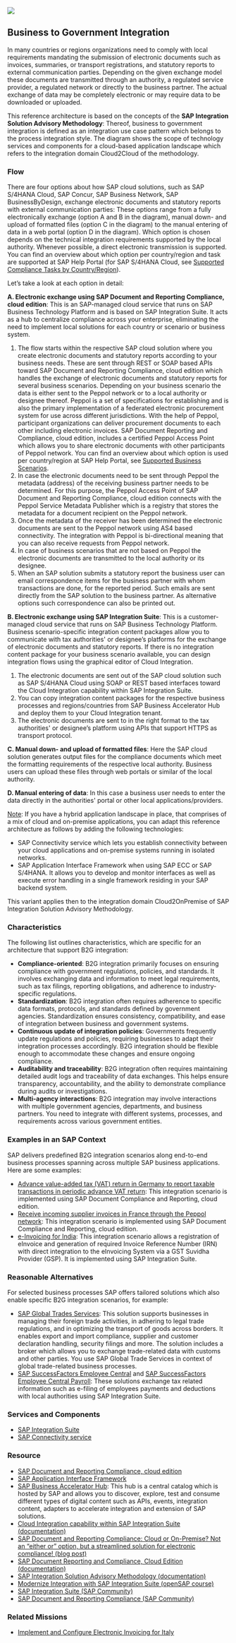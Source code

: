 <!-- dc-ref-arch-metadata : 
    {
        "id": "ref-arch-b2g-integration",
        "name": "Business to Government Integration",
        "shortDescription": "In many countries or regions organizations need to comply with local requirements mandating the submission of electronic documents such as invoices, summaries, or transport registrations, and statutory reports to external communication parties.",
        "archDiagramLink": "images/ref-arch-b2g-integration.png",
        "tags": "Integration, business-to-government integration, b2g, drc, isa-m, process integration style, cloud integration, sap integration, edocuments, compliance, sap document reporting and compliance",
        "category": "Integration"
    }
dc-ref-arch-metadata  -->
![](images/ref-arch-b2g-integration.png)
<!-- dc-ref-arch-detail-page-start -->
## **Business to Government Integration**
In many countries or regions organizations need to comply with local requirements mandating the submission of electronic documents such as invoices, summaries, or transport registrations, and statutory reports to external communication parties. Depending on the given exchange model these documents are transmitted through an authority, a regulated service provider, a regulated network or directly to the business partner. The actual exchange of data may be completely electronic or may require data to be downloaded or uploaded.

This reference architecture is based on the concepts of the **SAP Integration Solution Advisory Methodology**: Thereof, business to government integration is defined as an integration use case pattern which belongs to the process integration style. The diagram shows the scope of technology services and components for a cloud-based application landscape which refers to the integration domain Cloud2Cloud of the methodology. 

### Flow
There are four options about how SAP cloud solutions, such as SAP S/4HANA Cloud, SAP Concur, SAP Business Network, SAP BusinessByDesign, exchange electronic documents and statutory reports with external communication parties: These options range from a fully electronically exchange (option A and B in the diagram), manual down- and upload of formatted files (option C in the diagram) to the manual entering of data in a web portal (option D in the diagram). Which option is chosen depends on the technical integration requirements supported by the local authority. Whenever possible, a direct electronic transmission is supported. You can find an overview about which option per country/region and task are supported at SAP Help Portal (for SAP S/4HANA Cloud, see [Supported Compliance Tasks by Country/Region](https://help.sap.com/docs/SAP_S4HANA_CLOUD/71af4585db6d4904b1724730f3776c9b/097165e9c1074038847625e5c53e07d2.html?q=format&locale=en-US)).

Let’s take a look at each option in detail:

**A.	Electronic exchange using SAP Document and Reporting Compliance, cloud edition**: This is an SAP-managed cloud service that runs on SAP Business Technology Platform and is based on SAP Integration Suite. It acts as a hub to centralize compliance across your enterprise, eliminating the need to implement local solutions for each country or scenario or business system.
1.	The flow starts within the respective SAP cloud solution where you create electronic documents and statutory reports according to your business needs. These are sent through REST or SOAP based APIs toward SAP Document and Reporting Compliance, cloud edition which handles the exchange of electronic documents and statutory reports for several business scenarios. Depending on your business scenario the data is either sent to the Peppol network or to a local authority or designee thereof. Peppol is a set of specifications for establishing and is also the primary implementation of a federated electronic procurement system for use across different jurisdictions. With the help of Peppol, participant organizations can deliver procurement documents to each other including electronic invoices. SAP Document Reporting and Compliance, cloud edition, includes a certified Peppol Access Point which allows you to share electronic documents with other participants of Peppol network. You can find an overview about which option is used per country/region at SAP Help Portal, see [Supported Business Scenarios](https://help.sap.com/docs/cloud-edition/sap-document-and-reporting-compliance-cloud-edition/supported-business-scenarios?locale=en-US).
2.	In case the electronic documents need to be sent through Peppol the metadata (address) of the receiving business partner needs to be determined. For this purpose, the Peppol Access Point of SAP Document and Reporting Compliance, cloud edition connects with the Peppol Service Metadata Publisher which is a registry that stores the metadata for a document recipient on the Peppol network.
3.	Once the metadata of the receiver has been determined the electronic documents are sent to the Peppol network using AS4 based connectivity. The integration with Peppol is bi-directional meaning that you can also receive requests from Peppol network.
4.	In case of business scenarios that are not based on Peppol the electronic documents are transmitted to the local authority or its designee.
5.	When an SAP solution submits a statutory report the business user can email correspondence items for the business partner with whom transactions are done, for the reported period. Such emails are sent directly from the SAP solution to the business partner. As alternative options such correspondence can also be printed out.
   
**B.	Electronic exchange using SAP Integration Suite**: This is a customer-managed cloud service that runs on SAP Business Technology Platform. Business scenario-specific integration content packages allow you to communicate with tax authorities' or designee’s platforms for the exchange of electronic documents and statutory reports. If there is no integration content package for your business scenario available, you can design integration flows using the graphical editor of Cloud Integration.
1.	The electronic documents are sent out of the SAP cloud solution such as SAP S/4HANA Cloud using SOAP or REST based interfaces toward the Cloud Integration capability within SAP Integration Suite.
2.	You can copy integration content packages for the respective business processes and regions/countries from SAP Business Accelerator Hub and deploy them to your Cloud Integration tenant.
3.	The electronic documents are sent to in the right format to the tax authorities' or designee’s platform using APIs that support HTTPS as transport protocol.
   
**C.	Manual down- and upload of formatted files**: Here the SAP cloud solution generates output files for the compliance documents which meet the formatting requirements of the respective local authority. Business users can upload these files through web portals or similar of the local authority.

**D.	Manual entering of data**: In this case a business user needs to enter the data directly in the authorities' portal or other local applications/providers.

<ins>Note</ins>: If you have a hybrid application landscape in place, that comprises of a mix of cloud and on-premise applications, you can adapt this reference architecture as follows by adding the following technologies:
- SAP Connectivity service which lets you establish connectivity between your cloud applications and on-premise systems running in isolated networks.
- SAP Application Interface Framework when using SAP ECC or SAP S/4HANA. It allows you to develop and monitor interfaces as well as execute error handling in a single framework residing in your SAP backend system.
  
This variant applies then to the integration domain Cloud2OnPremise of SAP Integration Solution Advisory Methodology.

### Characteristics
The following list outlines characteristics, which are specific for an architecture that support B2G integration:
- **Compliance-oriented**: B2G integration primarily focuses on ensuring compliance with government regulations, policies, and standards. It involves exchanging data and information to meet legal requirements, such as tax filings, reporting obligations, and adherence to industry-specific regulations.
- **Standardization**: B2G integration often requires adherence to specific data formats, protocols, and standards defined by government agencies. Standardization ensures consistency, compatibility, and ease of integration between business and government systems.
- **Continuous update of integration policies**: Governments frequently update regulations and policies, requiring businesses to adapt their integration processes accordingly. B2G integration should be flexible enough to accommodate these changes and ensure ongoing compliance.
- **Auditability and traceability**: B2G integration often requires maintaining detailed audit logs and traceability of data exchanges. This helps ensure transparency, accountability, and the ability to demonstrate compliance during audits or investigations.
- **Multi-agency interactions**: B2G integration may involve interactions with multiple government agencies, departments, and business partners. You need to integrate with different systems, processes, and requirements across various government entities.

### Examples in an SAP Context
SAP delivers predefined B2G integration scenarios along end-to-end business processes spanning across multiple SAP business applications. Here are some examples:
- [Advance value-added tax (VAT) return in Germany to report taxable transactions in periodic advance VAT return](https://help.sap.com/docs/SAP_S4HANA_CLOUD/e2d057b7b4df44ba941a040d4dda2956/baa2fa30ee324777b4d61c4af642ec10.html?locale=en-US): This integration scenario is implemented using SAP Document Compliance and Reporting, cloud edition.
- [Receive incoming supplier invoices in France through the Peppol network](https://help.sap.com/docs/SAP_S4HANA_CLOUD/e2d057b7b4df44ba941a040d4dda2956/baa2fa30ee324777b4d61c4af642ec10.html?locale=en-US): This integration scenario is implemented using SAP Document Compliance and Reporting, cloud edition.
- [e-Invoicing for India](https://help.sap.com/docs/SAP_S4HANA_CLOUD/634261119fec4d58970471f2c4a9a740/b85a1a7c09f7419f817c732083695bbc.html?locale=en-US): This integration scenario allows a registration of eInvoice and generation of required Invoice Reference Number (IRN) with direct integration to the eInvoicing System via a GST Suvidha Provider (GSP). It is implemented using SAP Integration Suite.

### Reasonable Alternatives
For selected business processes SAP offers tailored solutions which also enable specific B2G integration scenarios, for example: 
- [SAP Global Trades Services](https://help.sap.com/docs/SAP_SUCCESSFACTORS_EMPLOYEE_CENTRAL?locale=en-US): This solution supports businesses in managing their foreign trade activities, in adhering to legal trade regulations, and in optimizing the transport of goods across borders. It enables export and import compliance, supplier and customer declaration handling, security filings and more. The solution includes a broker which allows you to exchange trade-related data with customs and other parties. 
You use SAP Global Trade Services in context of global trade-related business processes.
- [SAP SuccessFactors Employee Central](https://help.sap.com/docs/SAP_SUCCESSFACTORS_EMPLOYEE_CENTRAL?locale=en-US) and [SAP SuccessFactors Employee Central Payroll](https://help.sap.com/docs/SAP_SUCCESSFACTORS_EMPLOYEE_CENTRAL_PAYROLL?locale=en-US): These solutions exchange tax related information such as e-filing of employees payments and deductions with local authorities using SAP Integration Suite.
<!-- dc-ref-arch-detail-page-end -->

### Services and Components
<!-- dc-ref-arch-services-start -->
- [SAP Integration Suite](https://discovery-center.cloud.sap/serviceCatalog/integration-suite?region=all) <!-- dc-svc-metadata: {"isPrimary": "true"} dc-svc-metadata -->
- [SAP Connectivity service](https://discovery-center.cloud.sap/serviceCatalog/connectivity-service?region=all)
<!-- dc-ref-arch-services-end -->

<!-- dc-ref-arch-resources-start -->
### Resource
- [SAP Document and Reporting Compliance, cloud edition](https://help.sap.com/docs/cloud-edition?locale=en-US)
- [SAP Application Interface Framework](https://help.sap.com/docs/SAP_APPLICATION_INTERFACE_FRAMEWORK_OVERVIEW)
- [SAP Business Accelerator Hub](https://hub.sap.com)<!-- dc-res-metadata: {"description": "This hub is a central catalog which is hosted by SAP and allows you to discover, explore, test and consume different types of digital content such as APIs, events, integration content, adapters to accelerate integration and extension of SAP solutions."} dc-res-metadata -->: This hub is a central catalog which is hosted by SAP and allows you to discover, explore, test and consume different types of digital content such as APIs, events, integration content, adapters to accelerate integration and extension of SAP solutions.
- [Cloud Integration capability within SAP Integration Suite (documentation)](https://help.sap.com/docs/cloud-integration)
- [SAP Document and Reporting Compliance: Cloud or On-Premise? Not an “either or” option, but a streamlined solution for electronic compliance! (blog post)](https://blogs.sap.com/2023/06/03/sap-document-and-reporting-compliance-cloud-or-on-premise-not-an-either-or-option-but-a-streamlined-solution-for-electronic-compliance/)
- [SAP Document Reporting and Compliance, Cloud Edition (documentation)](https://help.sap.com/docs/cloud-edition?locale=en-US)
- [SAP Integration Solution Advisory Methodology (documentation)](https://help.sap.com/docs/architecture_guidance/f64ada51d9f44c83a751b96f955aad5a/85bcc8675d3e42718279bf7b87dafc2d.html?locale=en-US)
- [Modernize Integration with SAP Integration Suite (openSAP course)](https://open.sap.com/courses/btp3)
- [SAP Integration Suite (SAP Community)](https://community.sap.com/topics/integration-suite)
- [SAP Document and Reporting Compliance (SAP Community)](https://community.sap.com/topics/document-reporting-compliance)
<!-- dc-ref-arch-resources-end -->

### Related Missions
<!-- dc-ref-arch-related-missions-start -->
- [Implement and Configure Electronic Invoicing for Italy](https://discovery-center.cloud.sap/missiondetail/3067/3079/)
<!-- dc-ref-arch-related-missions-end -->

